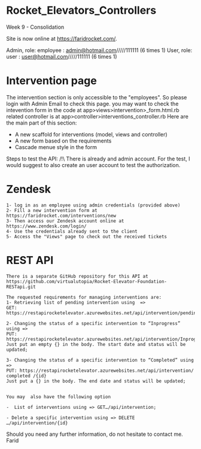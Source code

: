 # Rocket_Elevators_Controllers
Week 9 - Consolidation

Site is now online at https://faridrocket.com/.

Admin,  role: employee :    admin@hotmail.com/////111111 (6 times 1)
User,   role: user :        user@hotmail.com/////111111  (6 times 1)

# Intervention page
The intervention section is only accessible to the "employees". So please login with Admin Email to check this page.
you may want to check the intevention form in the code at app>views>intervention>_form.html.rb
related controller is at app>controller>interventions_controller.rb
Here are the main part of this section:
- A new scaffold for interventions (model, views and controller)
- A new form based on the requirements
- Cascade menue style in the form


Steps to test the API:
/!\ There is already and admin account. For the test, I would suggest to also create an user account to test the authorization.
# Zendesk
    1- log in as an employee using admin credentials (provided above)
    2- Fill a new intervention form at https://faridrocket.com/interventions/new
    3- Then access our Zendesk account online at https://www.zendesk.com/login/
    4- Use the credentials already sent to the client
    5- Access the "Views" page to check out the received tickets

# REST API
    There is a separate GitHub repository for this API at https://github.com/virtualutopia/Rocket-Elevator-Foundation-RESTapi.git
    
    The requested requirements for managing interventions are: 
    1- Retrieving list of pending intervention using  => 
    GET:  https://restapirocketelevator.azurewebsites.net/api/intervention/pending 

    2- Changing the status of a specific intervention to “Inprogress” using => 
    PUT: https://restapirocketelevator.azurewebsites.net/api/intervention/Inprogress/{id}
    Just put an empty {} in the body. The start date and status will be updated; 

    3- Changing the status of a specific intervention to “Completed” using => 
    PUT: https://restapirocketelevator.azurewebsites.net/api/intervention/ completed /{id}
    Just put a {} in the body. The end date and status will be updated; 


    You may  also have the following option 

    -  List of interventions using => GET…/api/intervention; 

    - Delete a specific intervention using => DELETE …/api/intervention/{id} 




Should you need any further information, do not hesitate to contact me.
Farid 